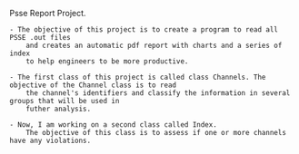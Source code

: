 Psse Report Project.

	- The objective of this project is to create a program to read all PSSE .out files
		and creates an automatic pdf report with charts and a series of index 
		to help engineers to be more productive.
	
	- The first class of this project is called class Channels. The objective of the Channel class is to read 
		the channel's identifiers and classify the information in several groups that will be used in 
		futher analysis.
	
	- Now, I am working on a second class called Index.
		The objective of this class is to assess if one or more channels have any violations.